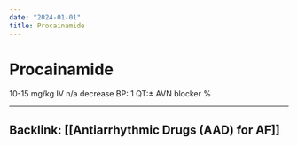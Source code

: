 ```yaml
---
date: "2024-01-01"
title: Procainamide
---
```



# Procainamide

10-15 mg/kg IV
n/a
decrease BP: 1 QT:± AVN blocker
%

---
## Backlink: [[Antiarrhythmic Drugs (AAD) for AF]]
